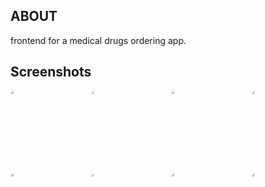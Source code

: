 ##  ABOUT
frontend for a medical drugs ordering app.
## Screenshots

<div style="display: grid; grid-template-columns: repeat(4, 1fr); gap: 10px;">

<img src="https://github.com/user-attachments/assets/183e2829-1fa1-416f-b805-e4e38ec5424e" alt="Image 1" style="width: 20%; border-radius: 5px;">
<img src="https://github.com/user-attachments/assets/9a51b06c-f187-4e74-8b15-215cae8ae5c7" alt="Image 2" style="width: 20%; border-radius: 5px;">
<img src="https://github.com/user-attachments/assets/a4db9754-d28c-446d-9a95-db4d83414b96" alt="Image 3" style="width: 20%; border-radius: 5px;">
<img src="https://github.com/user-attachments/assets/9ea30da5-4c46-4fef-8a2a-5103c1ea9296" alt="Image 4" style="width: 20%; border-radius: 5px;">
<img src="https://github.com/user-attachments/assets/9738bb04-559e-483d-8e04-23a32b44145b" alt="Image 5" style="width: 20%; border-radius: 5px;">
<img src="https://github.com/user-attachments/assets/9e8a8e59-cb08-4d5d-bb1c-334addb02bae" alt="Image 6" style="width: 20%; border-radius: 5px;">
<img src="https://github.com/user-attachments/assets/f8646026-e965-4d47-859e-d339ae96fa4a" alt="Image 7" style="width: 20%; border-radius: 5px;">
<img src="https://github.com/user-attachments/assets/7222a0d3-18ba-414d-ab2c-c2cb13e97f0d" alt="Image 8" style="width: 20%; border-radius: 5px;">


</div>

